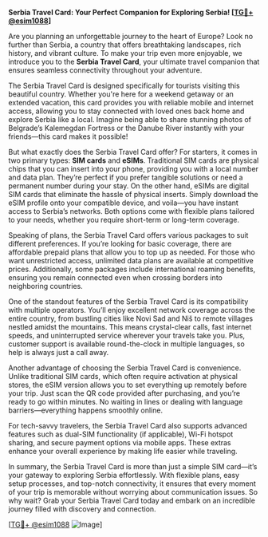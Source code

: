**Serbia Travel Card: Your Perfect Companion for Exploring Serbia! [[TG💪+ @esim1088](https://t.me/s/esim1088)]**

Are you planning an unforgettable journey to the heart of Europe? Look no further than Serbia, a country that offers breathtaking landscapes, rich history, and vibrant culture. To make your trip even more enjoyable, we introduce you to the **Serbia Travel Card**, your ultimate travel companion that ensures seamless connectivity throughout your adventure.

The Serbia Travel Card is designed specifically for tourists visiting this beautiful country. Whether you're here for a weekend getaway or an extended vacation, this card provides you with reliable mobile and internet access, allowing you to stay connected with loved ones back home and explore Serbia like a local. Imagine being able to share stunning photos of Belgrade’s Kalemegdan Fortress or the Danube River instantly with your friends—this card makes it possible!

But what exactly does the Serbia Travel Card offer? For starters, it comes in two primary types: **SIM cards** and **eSIMs**. Traditional SIM cards are physical chips that you can insert into your phone, providing you with a local number and data plan. They’re perfect if you prefer tangible solutions or need a permanent number during your stay. On the other hand, eSIMs are digital SIM cards that eliminate the hassle of physical inserts. Simply download the eSIM profile onto your compatible device, and voila—you have instant access to Serbia’s networks. Both options come with flexible plans tailored to your needs, whether you require short-term or long-term coverage.

Speaking of plans, the Serbia Travel Card offers various packages to suit different preferences. If you’re looking for basic coverage, there are affordable prepaid plans that allow you to top up as needed. For those who want unrestricted access, unlimited data plans are available at competitive prices. Additionally, some packages include international roaming benefits, ensuring you remain connected even when crossing borders into neighboring countries.

One of the standout features of the Serbia Travel Card is its compatibility with multiple operators. You’ll enjoy excellent network coverage across the entire country, from bustling cities like Novi Sad and Niš to remote villages nestled amidst the mountains. This means crystal-clear calls, fast internet speeds, and uninterrupted service wherever your travels take you. Plus, customer support is available round-the-clock in multiple languages, so help is always just a call away.

Another advantage of choosing the Serbia Travel Card is convenience. Unlike traditional SIM cards, which often require activation at physical stores, the eSIM version allows you to set everything up remotely before your trip. Just scan the QR code provided after purchasing, and you’re ready to go within minutes. No waiting in lines or dealing with language barriers—everything happens smoothly online.

For tech-savvy travelers, the Serbia Travel Card also supports advanced features such as dual-SIM functionality (if applicable), Wi-Fi hotspot sharing, and secure payment options via mobile apps. These extras enhance your overall experience by making life easier while traveling.

In summary, the Serbia Travel Card is more than just a simple SIM card—it’s your gateway to exploring Serbia effortlessly. With flexible plans, easy setup processes, and top-notch connectivity, it ensures that every moment of your trip is memorable without worrying about communication issues. So why wait? Grab your Serbia Travel Card today and embark on an incredible journey filled with discovery and connection.

[[TG💪+ @esim1088](https://t.me/s/esim1088) ![Image](https://i.postimg.cc/Y0z9fWf4/image.png)]